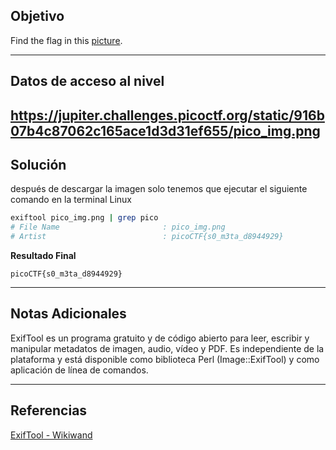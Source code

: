 ## Objetivo 

Find the flag in this [picture](https://jupiter.challenges.picoctf.org/static/916b07b4c87062c165ace1d3d31ef655/pico_img.png).

---
## Datos de acceso al nivel 

https://jupiter.challenges.picoctf.org/static/916b07b4c87062c165ace1d3d31ef655/pico_img.png
---
## Solución 

después de descargar la imagen solo tenemos que ejecutar el siguiente comando en la terminal Linux  

``` bash
exiftool pico_img.png | grep pico
# File Name                       : pico_img.png
# Artist                          : picoCTF{s0_m3ta_d8944929}         

```

**Resultado Final**
```
picoCTF{s0_m3ta_d8944929}
```

---
## Notas Adicionales 

ExifTool es un programa gratuito y de código abierto para leer, escribir y manipular metadatos de imagen, audio, vídeo y PDF. Es independiente de la plataforma y está disponible como biblioteca Perl (Image::ExifTool) y como aplicación de línea de comandos.

---
## Referencias 
[ExifTool - Wikiwand](https://www.wikiwand.com/en/ExifTool)
